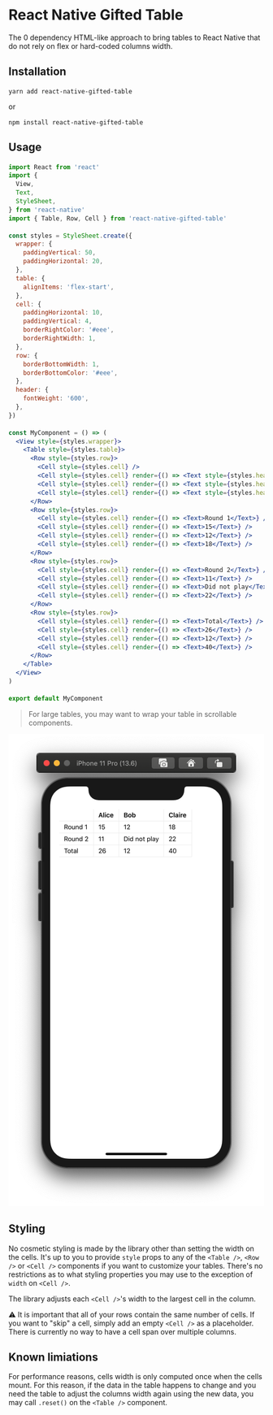 # React Native Gifted Table

The 0 dependency HTML-like approach to bring tables to React Native that do not rely on flex or hard-coded columns width.

## Installation

```
yarn add react-native-gifted-table
```

or

```
npm install react-native-gifted-table
```

## Usage

```jsx
import React from 'react'
import {
  View,
  Text,
  StyleSheet,
} from 'react-native'
import { Table, Row, Cell } from 'react-native-gifted-table'

const styles = StyleSheet.create({
  wrapper: {
    paddingVertical: 50,
    paddingHorizontal: 20,
  },
  table: {
    alignItems: 'flex-start',
  },
  cell: {
    paddingHorizontal: 10,
    paddingVertical: 4,
    borderRightColor: '#eee',
    borderRightWidth: 1,
  },
  row: {
    borderBottomWidth: 1,
    borderBottomColor: '#eee',
  },
  header: {
    fontWeight: '600',
  },
})

const MyComponent = () => (
  <View style={styles.wrapper}>
    <Table style={styles.table}>
      <Row style={styles.row}>
        <Cell style={styles.cell} />
        <Cell style={styles.cell} render={() => <Text style={styles.header}>Alice</Text>} />
        <Cell style={styles.cell} render={() => <Text style={styles.header}>Bob</Text>} />
        <Cell style={styles.cell} render={() => <Text style={styles.header}>Claire</Text>} />
      </Row>
      <Row style={styles.row}>
        <Cell style={styles.cell} render={() => <Text>Round 1</Text>} />
        <Cell style={styles.cell} render={() => <Text>15</Text>} />
        <Cell style={styles.cell} render={() => <Text>12</Text>} />
        <Cell style={styles.cell} render={() => <Text>18</Text>} />
      </Row>
      <Row style={styles.row}>
        <Cell style={styles.cell} render={() => <Text>Round 2</Text>} />
        <Cell style={styles.cell} render={() => <Text>11</Text>} />
        <Cell style={styles.cell} render={() => <Text>Did not play</Text>} />
        <Cell style={styles.cell} render={() => <Text>22</Text>} />
      </Row>
      <Row style={styles.row}>
        <Cell style={styles.cell} render={() => <Text>Total</Text>} />
        <Cell style={styles.cell} render={() => <Text>26</Text>} />
        <Cell style={styles.cell} render={() => <Text>12</Text>} />
        <Cell style={styles.cell} render={() => <Text>40</Text>} />
      </Row>
    </Table>
  </View>
)

export default MyComponent
```

> For large tables, you may want to wrap your table in scrollable components.

![screenshot](./screenshot.png)

## Styling

No cosmetic styling is made by the library other than setting the width on the cells. It's up to you to provide `style` props to any of the `<Table />`, `<Row />` or `<Cell />` components if you want to customize your tables. There's no restrictions as to what styling properties you may use to the exception of `width` on `<Cell />`.

The library adjusts each `<Cell />`'s width to the largest cell in the column.

:warning: It is important that all of your rows contain the same number of cells. If you want to "skip" a cell, simply add an empty `<Cell />` as a placeholder. There is currently no way to have a cell span over multiple columns.

## Known limiations

For performance reasons, cells width is only computed once when the cells mount. For this reason, if the data in the table happens to change and you need the table to adjust the columns width again using the new data, you may call `.reset()` on the `<Table />` component.

